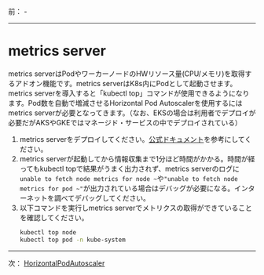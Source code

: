 前： -

---

# metrics server
metrics serverはPodやワーカーノードのHWリソース量(CPU/メモリ)を取得するアドオン機能です。metrics serverはK8s内にPodとして起動させます。metrics serverを導入すると「kubectl top」コマンドが使用できるようになります。Pod数を自動で増減させるHorizontal Pod Autoscalerを使用するにはmetrics serverが必要となってきます。（なお、EKSの場合は利用者でデプロイが必要だがAKSやGKEではマネージド・サービスの中でデプロイされている）

1. metrics serverをデプロイしてください。[公式ドキュメント](https://kubernetes.io/docs/tasks/debug-application-cluster/resource-metrics-pipeline/#metrics-server)を参考にしてください。
2. metrics serverが起動してから情報収集まで1分ほど時間がかかる。時間が経ってもkubectl topで結果がうまく出力されず、metrics serverのログに``unable to fetch node metrics for node ~``や``"unable to fetch node metrics for pod ~"``が出力されている場合はデバッグが必要になる。インターネットを調べてデバッグしてください。
3. 以下コマンドを実行しmetrics serverでメトリクスの取得ができていることを確認してください。
   ``` sh
   kubectl top node
   kubectl top pod -n kube-system
   ```

---

次： [HorizontalPodAutoscaler](HorizontalPodAutoscaler.md)  
